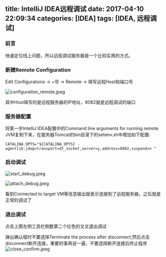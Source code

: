 title: IntelliJ IDEA远程调试
date: 2017-04-10 22:09:34
categories: [IDEA]
tags: [IDEA, 远程调试]
---

### 前言

快速定位线上问题，所以远程调试服务器是一个比较实用的方式。

<!--more-->

### 新建Remote Configuration

Edit Configurations -> +号 -> Remote -> 填写远程Host和端口号

![configuration_remote.jpeg](configuration_remote.jpeg)


其中Host填写的是远程服务器的IP地址，8082就是远程调试的端口

### 服务器配置

将第一步IntelliJ IDEA配置中的Command line arguments for running remote JVM复制下来，在服务器Tomcat的bin目录下的setenv.sh中增加如下配置:

```
CATALINA_OPTS="${CATALINA_OPTS} -agentlib:jdwp=transport=dt_socket,server=y,address=8082,suspend=n "
```

### 启动调试

![start_debug.jpeg](start_debug.jpeg)

![attach_debug.jpeg](attach_debug.jpeg)

看到Connected to target VM等信息输出就表示连接到了远程服务器，之后就是正常的调试了

### 退出调试

点击上图左侧工具栏倒数第二个红色的叉叉退出调试


弹出确认框时不要选择Terminate the process after disconnect,然后点击disconnect断开连接，重要的事再说一遍，不要选择断开连接后终止程序
![close_confirm.jpeg](close_confirm.jpeg)